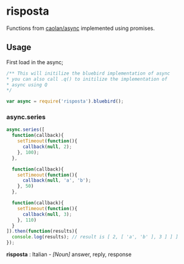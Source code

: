 risposta
========

Functions from [caolan/async](github.com/caolan/async) implemented using promises. 

## Usage

First load in the async;

```javascript
/** This will initilize the bluebird implementation of async
* you can also call .q() to initilize the implementation of
* async using Q
*/

var async = require('risposta').bluebird();
```

### async.series

```javascript
async.series([
  function(callback){
    setTimeout(function(){
      callback(null, 2);
    }, 100);
  },

  function(callback){
    setTimeout(function(){
      callback(null, 'a', 'b');
    }, 50)
  },

  function(callback){
    setTimeout(function(){
      callback(null, 3);
    }, 110)
  }
]).then(function(results){
  console.log(results); // result is [ 2, [ 'a', 'b' ], 3 ] ] ]
});

```

**risposta** : Italian - _[Noun]_ answer, reply, response 
